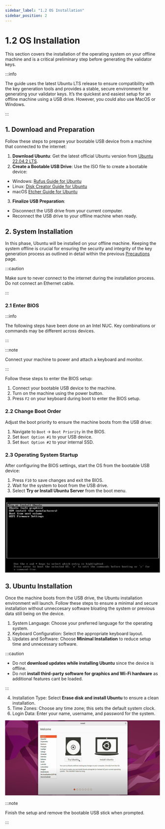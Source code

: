 ```yaml
---
sidebar_label: "1.2 OS Installation"
sidebar_position: 2
---
```


# 1.2 OS Installation

This section covers the installation of the operating system on your offline machine and is a critical preliminary step before generating the validator keys.

:::info

The guide uses the latest Ubuntu LTS release to ensure compatibility with the key generation tools and provides a stable, secure environment for generating your validator keys. It’s the quickest and easiest setup for an offline machine using a USB drive. However, you could also use MacOS or Windows.

:::

## 1. Download and Preparation

Follow these steps to prepare your bootable USB device from a machine that connected to the internet:

1. **Download Ubuntu**: Get the latest official Ubuntu version from [Ubuntu 22.04.2 LTS](https://ubuntu.com/download/desktop).
2. **Create a Bootable USB Drive**: Use the ISO file to create a bootable device:

- Windows: [Rufus Guide for Ubuntu](https://ubuntu.com/tutorials/create-a-usb-stick-on-windows#1-overview)
- Linux: [Disk Creator Guide for Ubuntu](https://ubuntu.com/tutorials/create-a-usb-stick-on-ubuntu#1-overview)
- macOS [Etcher Guide for Ubuntu](https://ubuntu.com/tutorials/create-a-usb-stick-on-macos#1-overview)

3. **Finalize USB Preparation**:

- Disconnect the USB drive from your current computer.
- Reconnect the USB drive to your offline machine when ready.

## 2. System Installation

In this phase, Ubuntu will be installed on your offline machine. Keeping the system offline is crucial for ensuring the security and integrity of the key generation process as outlined in detail within the previous [Precautions](./precautions.md) page.

:::caution

Make sure to never connect to the internet during the installation process. Do not connect an Ethernet cable.

:::

### 2.1 Enter BIOS

:::info

The following steps have been done on an Intel NUC. Key combinations or commands may be different across devices.

:::

:::note

Connect your machine to power and attach a keyboard and monitor.

:::

Follow these steps to enter the BIOS setup:

1. Connect your bootable USB device to the machine.
2. Turn on the machine using the power button.
3. Press `F2` on your keyboard during boot to enter the BIOS setup.

### 2.2 Change Boot Order

Adjust the boot priority to ensure the machine boots from the USB drive:

1. Navigate to `Boot` -> `Boot Priority` in the BIOS.
2. Set `Boot Option #1` to your USB device.
3. Set `Boot Option #2` to your internal SSD.

### 2.3 Operating System Startup

After configuring the BIOS settings, start the OS from the bootable USB device:

1. Press `F10` to save changes and exit the BIOS.
2. Wait for the system to boot from the USB drive.
3. Select **Try or Install Ubuntu Server** from the boot menu.

![Try or Install Ubuntu Server](/img/guides/validator-setup/validator_install_1.png)

## 3. Ubuntu Installation

Once the machine boots from the USB drive, the Ubuntu installation environment will launch. Follow these steps to ensure a minimal and secure installation without unneccesary software bloating the system or previous data still being on the device.

1. System Language: Choose your preferred language for the operating system.
2. Keyboard Configuration: Select the appropriate keyboard layout.
3. Updates and Software: Choose **Minimal Installation** to reduce setup time and unnecessary software.

:::caution

- Do not **download updates while installing Ubuntu** since the device is offline.
- Do not **install third-party software for graphics and Wi-Fi hardware** as additional features cant be loaded.

:::

4. Installation Type: Select **Erase disk and install Ubuntu** to ensure a clean installation.
5. Time Zones: Choose any time zone; this sets the default system clock.
6. Login Data: Enter your name, username, and password for the system.

![Initial Setup Screen](/img/guides/validator-setup/validator_install_2.png)

:::note

Finish the setup and remove the bootable USB stick when prompted.

:::
